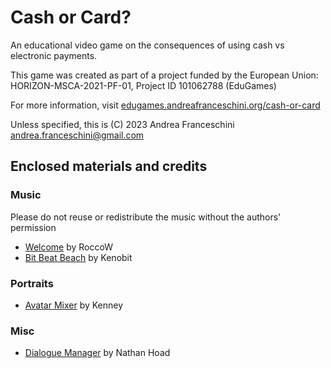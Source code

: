 # Cash or Card?

An educational video game on the consequences of using cash vs electronic payments.

This game was created as part of a project funded by the European Union: HORIZON-MSCA-2021-PF-01, Project ID 101062788 (EduGames)

For more information, visit [edugames.andreafranceschini.org/cash-or-card](https://edugames.andreafranceschini.org/cash-or-card?utm_source=cash_or_card&utm_medium=github)

Unless specified, this is (C) 2023 Andrea Franceschini <andrea.franceschini@gmail.com>

## Enclosed materials and credits

### Music
Please do not reuse or redistribute the music without the authors' permission
- [Welcome](https://freemusicarchive.org/music/RoccoW/_1035/RoccoW_-__-_01_Welcome/) by RoccoW
- [Bit Beat Beach](https://soundcloud.com/kenobit/bit-beat-beach) by Kenobit

### Portraits
- [Avatar Mixer](https://kenney.itch.io/avatar-mixer) by Kenney

### Misc
- [Dialogue Manager](https://github.com/nathanhoad/godot_dialogue_manager) by Nathan Hoad
